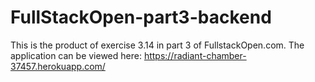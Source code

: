 # FullStackOpen-part3-backend
This is the product of exercise 3.14 in part 3 of FullstackOpen.com. 
The application can be viewed here:
https://radiant-chamber-37457.herokuapp.com/
